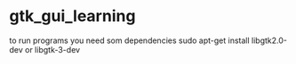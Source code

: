 # gtk_gui_learning
to run programs you need som dependencies
sudo apt-get install libgtk2.0-dev 
or
libgtk-3-dev

